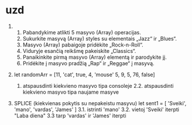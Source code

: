 # uzd

1. 
   1. Pabandykime atlikti 5 masyvo (Array) operacijas.
   2. Sukurkite masyvą (Array) styles su elementais „Jazz“ ir „Blues“.
   3. Masyvo (Array) pabaigoje pridėkite „Rock-n-Roll“.
   4. Viduryje esančią reikšmę pakeiskite „Classics“.
   5. Panaikinkite pirmą masyvo (Array) elementą ir parodykite jį.
   6. Pridėkite į masyvo pradžią „Rap“ ir „Reggae“ į masyvą.

2. let randomArr = [11, 'cat', true, 4, 'mouse' 5, 9, 5, 76, false]
   1. atspausdinti kiekvieno masyvo tipa consoleje
   2.2. atspausdinti kiekvieno masyvo tipa naujame masyve

3. SPLICE (kiekvienas pokytis su nepakeistu masyvu) let sent1 = [ 'Sveiki', 'mano', 'vardas', 'James' ]
   3.1. istrinti 'mano'
   3.2. vietoj 'Sveiki' iterpti "Laba diena"
   3.3 tarp 'vardas' ir 'James' iterpti 